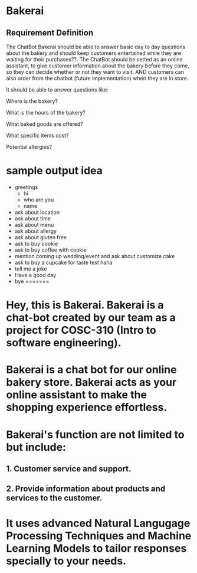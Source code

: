 # Bakerai

## Requirement Definition
The ChatBot Bakerai should be able to answer basic day to day questions about the bakery and should keep customers entertained while they are waiting for their purchases??.
The ChatBot should be setted as an online assistant, to give customer information about the bakery before they come, so they can decide whether or not they want to visit. 
AND customers can also order from the chatbot (future implementation) when they are in store.

It should be able to answer questions like:

Where is the bakery?

What is the hours of the bakery?

What baked goods are offered?

What specific items cost?

Potential allergies?

# sample output idea
* greetings
  * hi
  * who are you
  * name
* ask about location
* ask about time
* ask about menu
* ask about allergy
* ask about gluten free
* ask to buy cookie
* ask to buy coffee with cookie
* mention coming up wedding/event and ask about customize cake
* ask to buy a cupcake for taste test haha
* tell me a joke
* Have a good day
* bye
=======
# Hey, this is Bakerai. Bakerai is a chat-bot created by our team as a    project for COSC-310 (Intro to software engineering). 

# Bakerai is a chat bot for our online bakery store. Bakerai acts as your online assistant to make the shopping experience effortless. 

# Bakerai's function are not limited to but include: 

## 1. Customer service and support.  
## 2. Provide information about products and services to the customer.  

# It uses advanced Natural Langugage Processing Techniques and Machine Learning Models to tailor responses specially to your needs. 
